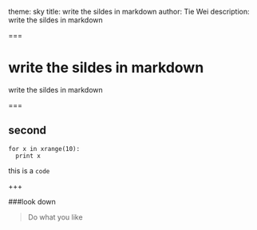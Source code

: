 theme: sky
title: write the sildes in markdown
author: Tie Wei
description: write the sildes in markdown

===

# write the sildes in markdown

write the sildes in markdown

===

## second

```
for x in xrange(10):
  print x

```

this is a `code`


+++

###look down

> Do what you like